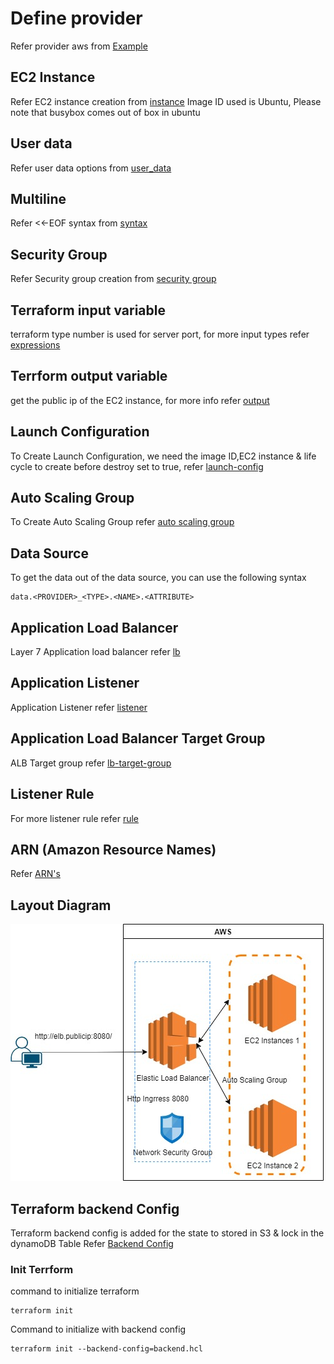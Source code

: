 # Define provider
Refer provider aws from [Example](https://registry.terraform.io/providers/hashicorp/aws/latest/docs#example-usage)

## EC2 Instance 
Refer EC2 instance creation from [instance](https://registry.terraform.io/providers/hashicorp/aws/latest/docs/resources/instance)
Image ID used is Ubuntu, Please note that busybox comes out of box in ubuntu

## User data
Refer user data options from [user_data](https://registry.terraform.io/providers/hashicorp/aws/latest/docs/resources/instance#user_data)

## Multiline 
Refer <<-EOF syntax from [syntax](https://www.terraform.io/language/configuration-0-11/syntax)

## Security Group
Refer Security group creation from [security group](https://registry.terraform.io/providers/hashicorp/aws/latest/docs/resources/security_group)

## Terraform input variable
terraform type number is used for server port, for more input types refer [expressions](https://www.terraform.io/language/expressions/typeste)

## Terrform output variable
get the public ip of the EC2 instance, for more info refer [output](https://registry.terraform.io/providers/hashicorp/aws/latest/docs/resources/instance#public_ip)

## Launch Configuration
To Create Launch Configuration, we need the image ID,EC2 instance & life cycle to create before destroy set to true, refer [launch-config](https://registry.terraform.io/providers/hashicorp/aws/latest/docs/resources/launch_configuration)

## Auto Scaling Group
To Create Auto Scaling Group refer [auto scaling group](https://registry.terraform.io/providers/hashicorp/aws/latest/docs/resources/autoscaling_group)

## Data Source
To get the data out of the data source, you can use the following syntax
```
data.<PROVIDER>_<TYPE>.<NAME>.<ATTRIBUTE>
```
## Application Load Balancer
Layer 7 Application load balancer refer [lb](https://registry.terraform.io/providers/hashicorp/aws/latest/docs/resources/lb)

## Application Listener
Application Listener refer [listener](https://registry.terraform.io/providers/hashicorp/aws/latest/docs/resources/lb_listener)

## Application Load Balancer Target Group
ALB Target group refer [lb-target-group](https://registry.terraform.io/providers/hashicorp/aws/latest/docs/resources/lb_target_group)

## Listener Rule
For more listener rule refer [rule](https://registry.terraform.io/providers/hashicorp/aws/latest/docs/resources/lb_listener_rule)

## ARN (Amazon Resource Names)
Refer [ARN's](https://docs.aws.amazon.com/general/latest/gr/aws-arns-and-namespaces.html)

## Layout Diagram
![WebServer](webserver.jpg)

## Terraform backend Config
Terraform backend config is added for the state to stored in S3 & lock in the dynamoDB Table
Refer [Backend Config](https://www.terraform.io/language/settings/backends/configuration#using-a-backend-block)

### Init Terrform 
command to initialize terraform 
```
terraform init
```
Command to initialize with backend config
```
terraform init --backend-config=backend.hcl
```